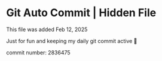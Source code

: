 # Git Auto Commit | Hidden File

This file was added Feb 12, 2025

Just for fun and keeping my daily git commit active 🤪

commit number: 2836475

